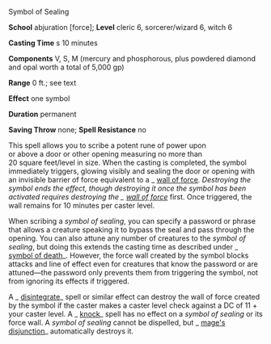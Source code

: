 Symbol of Sealing

**School** abjuration [force]; **Level** cleric 6, sorcerer/wizard 6, witch 6

**Casting Time** s 10 minutes

**Components** V, S, M (mercury and phosphorous, plus powdered diamond and opal worth a total of 5,000 gp)

**Range** 0 ft.; see text

**Effect** one symbol

**Duration** permanent

**Saving Throw** none; **Spell Resistance** no

This spell allows you to scribe a potent rune of power upon   
or above a door or other opening measuring no more than   
20 square feet/level in size. When the casting is completed, the symbol immediately triggers, glowing visibly and sealing the door or opening with an invisible barrier of force equivalent to a _ [wall of force](spells/wallOfForce.md#_wall-of-force)_. Destroying the symbol ends the effect, though destroying it once the symbol has been activated requires destroying the _ [wall of force](spells/wallOfForce.md#_wall-of-force)_ first. Once triggered, the wall remains for 10 minutes per caster level.

When scribing a _symbol of sealing_, you can specify a password or phrase that allows a creature speaking it to bypass the seal and pass through the opening. You can also attune any number of creatures to the _symbol of sealing_, but doing this extends the casting time as described under _ [symbol of death](spells/symbolOfDeath.md#_symbol-of-death)_. However, the force wall created by the symbol blocks attacks and line of effect even for creatures that know the password or are attuned—the password only prevents them from triggering the symbol, not from ignoring its effects if triggered.

A _ [disintegrate](spells/disintegrate.md#_disintegrate)_ spell or similar effect can destroy the wall of force created by the symbol if the caster makes a caster level check against a DC of 11 + your caster level. A _ [knock](spells/knock.md#_knock)_ spell has no effect on a _symbol of sealing_ or its force wall. A _symbol of sealing_ cannot be dispelled, but _ [mage's disjunction](spells/mageSDisjunction.md#_mage-s-disjunction)_ automatically destroys it.

